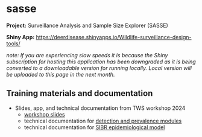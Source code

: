 # sasse

**Project:** Surveillance Analysis and Sample Size Explorer (SASSE)

**Shiny App:** https://deerdisease.shinyapps.io/Wildlife-surveillance-design-tools/

*note: If you are experiencing slow speeds it is because the Shiny subscription for hosting this application has been downgraded as it is being converted to a downloadable version for running locally. Local version will be uploaded to this page in the next month.*

## Training materials and documentation

- Slides, app, and technical documentation from TWS workshop 2024
    - [workshop slides](TWS%20Workshop.pdf)
    - technical documentation for [detection and prevalence modules](model_details.pdf)
    - technical documentation for [SIBR epidemiological model](Methods%20Ecol%20Evol%20-%202024%20-%20Hewitt%20-%20A%20method%20for%20characterizing%20disease%20emergence%20curves%20from%20paired%20pathogen%20detectio%20nand.pdf)
